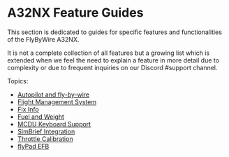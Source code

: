 # A32NX Feature Guides

This section is dedicated to guides for specific features and functionalities of the FlyByWire A32NX.

It is not a complete collection of all features but a growing list which is extended when we feel the need to explain a feature in more detail due to complexity or due to frequent inquiries on our Discord #support channel.

Topics:

- [Autopilot and fly-by-wire](autopilot-fbw.md)
- [Flight Management System](cFMS.md)
- [Fix Info](../../pilots-corner/advanced-guides/flight-planning/fixinfo.md)
- [Fuel and Weight](loading-fuel-weight.md)
- [MCDU Keyboard Support](mcdu-keyboard.md)
- [SimBrief Integration](simbrief.md)
- [Throttle Calibration](flyPad/throttle-calibration.md)
- [flyPad EFB](flyPad/index.md)